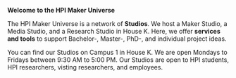 **Welcome to the HPI Maker Universe**

The HPI Maker Universe is a network of **Studios**. We host a Maker Studio, a Media Studio, and a Research Studio in House K. Here, we offer **services and tools** to support Bachelor-, Master-, PhD-, and individual project ideas.

You can find our Studios on Campus 1 in House K. We are open Mondays to Fridays between 9:30 AM to 5:00 PM. Our Studios are open to HPI students, HPI researchers, visting researchers, and employees.